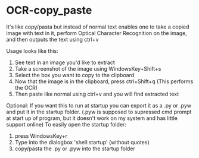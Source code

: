 # OCR-copy_paste
It's like copy/pasta but instead of normal text enables one to take a copied image with text in it, perform Optical Character Recognition on the image, and then outputs the text using ctrl+v

Usage looks like this:
1. See text in an image you'd like to extract
2. Take a screenshot of the image using WindowsKey+Shift+s
3. Select the box you want to copy to the clipboard
4. Now that the image is in the clipboard, press ctrl+Shift+q (This performs the OCR)
5. Then paste like normal using ctrl+v and you will find extracted text

Optional: If you want this to run at startup you can export it as a .py or .pyw and put it in the startup folder. (.pyw is supposed to supressed cmd prompt at start up of program, but it doesn't work on my system and has little support online)
To easily open the startup folder:
1. press WindowsKey+r
2. Type into the dialogbox 'shell:startup' (without quotes)
3. copy/pasta the .py or .pyw into the startup folder 
